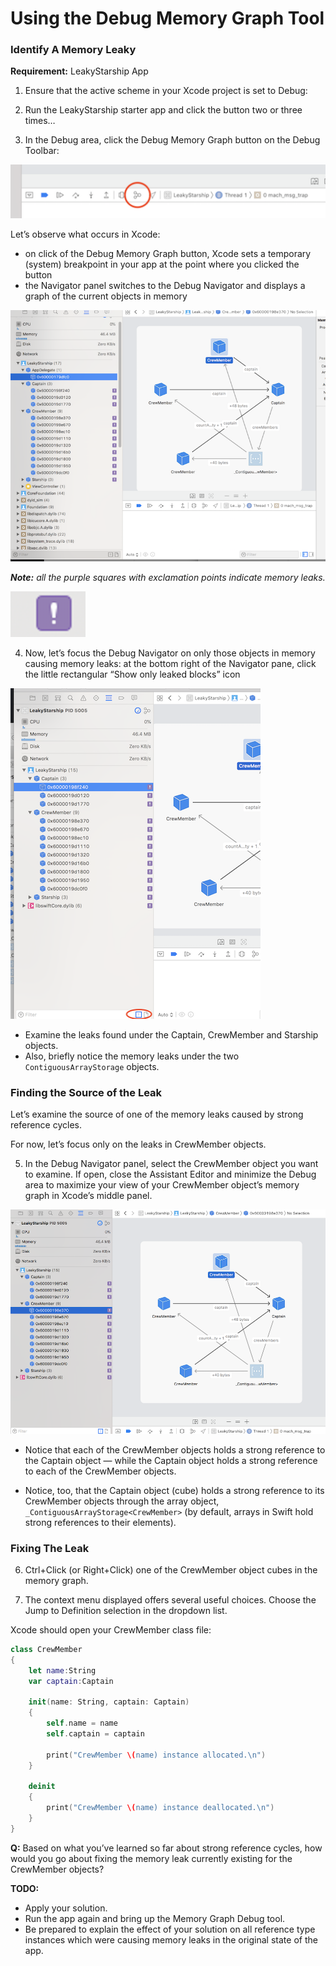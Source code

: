 # Using the Debug Memory Graph Tool

### Identify A Memory Leaky

**Requirement:** LeakyStarship App

1. Ensure that the active scheme in your Xcode project is set to Debug:

<!-- TODO: screen shot here -->

2. Run the LeakyStarship starter app and click the button two or three times…

3. In the Debug area, click the Debug Memory Graph button on the Debug Toolbar:

![syntax](assets/MemoryGraphDebug-Button.png)

Let’s observe what occurs in Xcode:
- on click of the Debug Memory Graph button, Xcode sets a temporary (system) breakpoint in your app at the point where you clicked the button
- the Navigator panel switches to the Debug Navigator and displays a graph of the current objects in memory

![syntax](assets/1st_mem_graph_pic.png)


***Note:*** *all the purple squares with exclamation points indicate memory leaks.*

![syntax](assets/purple_square.png)

4. Now, let’s focus the Debug Navigator on only those objects in memory causing memory leaks:
at the bottom right of the Navigator pane, click the little rectangular “Show only leaked blocks” icon

![syntax](assets/2nd_mem_graph_pic.png)

- Examine the leaks found under the Captain, CrewMember and Starship objects.
- Also, briefly notice the memory leaks under the two `ContiguousArrayStorage` objects.

### Finding the Source of the Leak

Let’s examine the source of one of the memory leaks caused by strong reference cycles.

For now, let’s focus only on the leaks in CrewMember objects.

5. In the Debug Navigator panel, select the CrewMember object you want to examine. If open, close the Assistant Editor and minimize the Debug area to maximize your view of your CrewMember object’s memory graph in Xcode’s middle panel.

![syntax](assets/3rd_mem_graph_pic.png)

- Notice that each of the CrewMember objects holds a strong reference to the Captain object — while the Captain object holds a strong reference to each of the CrewMember objects.

- Notice, too, that the Captain object (cube) holds a strong reference to its CrewMember objects through the array object, `_ContiguousArrayStorage<CrewMember>` (by default, arrays in Swift hold strong references to their elements).

### Fixing The Leak

6. Ctrl+Click (or Right+Click) one of the CrewMember object cubes in the memory graph.

7. The context menu displayed offers several useful choices. Choose the Jump to Definition selection in the dropdown list.

Xcode should open your CrewMember class file:

```Swift
class CrewMember
{
    let name:String
    var captain:Captain

    init(name: String, captain: Captain)
    {
        self.name = name
        self.captain = captain

        print("CrewMember \(name) instance allocated.\n")
    }

    deinit
    {
        print("CrewMember \(name) instance deallocated.\n")
    }
}
```

**Q:** Based on what you’ve learned so far about strong reference cycles, how would you go about fixing the memory leak currently existing for the CrewMember objects?

**TODO:**
- Apply your solution.
- Run the app again and bring up the Memory Graph Debug tool.
- Be prepared to explain the effect of your solution on all reference type instances which were causing memory leaks in the original state of the app.
